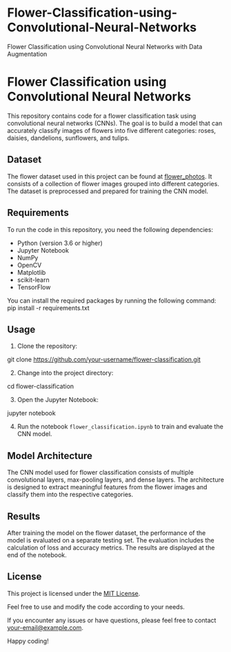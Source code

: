 # Flower-Classification-using-Convolutional-Neural-Networks
Flower Classification using Convolutional Neural Networks with Data Augmentation
# Flower Classification using Convolutional Neural Networks

This repository contains code for a flower classification task using convolutional neural networks (CNNs). The goal is to build a model that can accurately classify images of flowers into five different categories: roses, daisies, dandelions, sunflowers, and tulips.

## Dataset

The flower dataset used in this project can be found at [flower_photos](https://storage.googleapis.com/download.tensorflow.org/example_images/flower_photos.tgz). It consists of a collection of flower images grouped into different categories. The dataset is preprocessed and prepared for training the CNN model.

## Requirements

To run the code in this repository, you need the following dependencies:

- Python (version 3.6 or higher)
- Jupyter Notebook
- NumPy
- OpenCV
- Matplotlib
- scikit-learn
- TensorFlow

You can install the required packages by running the following command:
pip install -r requirements.txt

## Usage

1. Clone the repository:

git clone https://github.com/your-username/flower-classification.git

2. Change into the project directory:

cd flower-classification

3. Open the Jupyter Notebook:

jupyter notebook

4. Run the notebook `flower_classification.ipynb` to train and evaluate the CNN model.

## Model Architecture

The CNN model used for flower classification consists of multiple convolutional layers, max-pooling layers, and dense layers. The architecture is designed to extract meaningful features from the flower images and classify them into the respective categories.

## Results

After training the model on the flower dataset, the performance of the model is evaluated on a separate testing set. The evaluation includes the calculation of loss and accuracy metrics. The results are displayed at the end of the notebook.

## License

This project is licensed under the [MIT License](LICENSE).

Feel free to use and modify the code according to your needs.

If you encounter any issues or have questions, please feel free to contact [your-email@example.com](mailto:your-email@example.com).

Happy coding!
